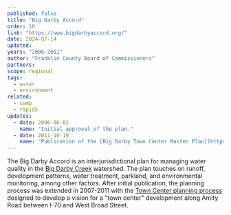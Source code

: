 ```yaml
---
published: false
title: "Big Darby Accord"
order: 10
link: "https://www.bigdarbyaccord.org/"
date: 2024-07-14
updated:
years: "2006-2011"
author: "Franklin County Board of Commissioners"
partners:
scope: regional
tags:
  - water
  - environment
related:
  - cwmp
  - rapid5
updates:
  - date: 2006-06-01
    name: "Initial approval of the plan."
  - date: 2011-10-19
    name: "Publication of the [Big Darby Town Center Master Plan](https://www.bigdarbyaccord.org/EDP-big-darby-website/media/BDA-documents/Big%20Darby%20Accord%20Master%20Plan/TCMP_03022012sm.pdf)"
---
```


The Big Darby Accord is an interjurisdictional plan for managing water quality in the [Big Darby Creek](https://en.wikipedia.org/wiki/Big_Darby_Creek) watershed. The plan touches on runoff, development patterns, water treatment, parkland, and environmental monitoring, among other factors. After initial publication, the planning process was extended in 2007-2011 with the [Town Center planning process](https://www.bigdarbyaccord.org/town-center) designed to develop a vision for a "town center" development along Amity Road between I-70 and West Broad Street.
